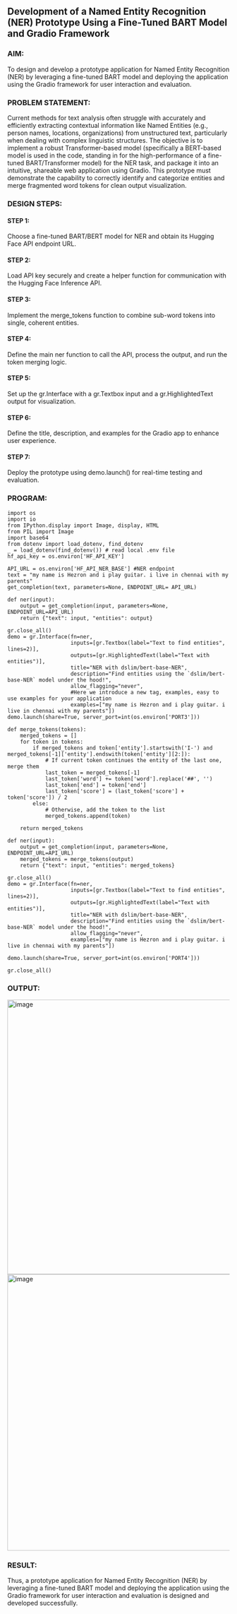 ## Development of a Named Entity Recognition (NER) Prototype Using a Fine-Tuned BART Model and Gradio Framework

### AIM:
To design and develop a prototype application for Named Entity Recognition (NER) by leveraging a fine-tuned BART model and deploying the application using the Gradio framework for user interaction and evaluation.

### PROBLEM STATEMENT:
Current methods for text analysis often struggle with accurately and efficiently extracting contextual information like Named Entities (e.g., person names, locations, organizations) from unstructured text, particularly when dealing with complex linguistic structures. The objective is to implement a robust Transformer-based model (specifically a BERT-based model is used in the code, standing in for the high-performance of a fine-tuned BART/Transformer model) for the NER task, and package it into an intuitive, shareable web application using Gradio. This prototype must demonstrate the capability to correctly identify and categorize entities and merge fragmented word tokens for clean output visualization.

### DESIGN STEPS:

#### STEP 1:
Choose a fine-tuned BART/BERT model for NER and obtain its Hugging Face API endpoint URL.

#### STEP 2:
Load API key securely and create a helper function for communication with the Hugging Face Inference API.

#### STEP 3:
Implement the merge_tokens function to combine sub-word tokens into single, coherent entities.

#### STEP 4:
Define the main ner function to call the API, process the output, and run the token merging logic.

#### STEP 5:
Set up the gr.Interface with a gr.Textbox input and a gr.HighlightedText output for visualization.

#### STEP 6:
Define the title, description, and examples for the Gradio app to enhance user experience.

#### STEP 7:
Deploy the prototype using demo.launch() for real-time testing and evaluation.

### PROGRAM:

```
import os
import io
from IPython.display import Image, display, HTML
from PIL import Image
import base64 
from dotenv import load_dotenv, find_dotenv
_ = load_dotenv(find_dotenv()) # read local .env file
hf_api_key = os.environ['HF_API_KEY']

API_URL = os.environ['HF_API_NER_BASE'] #NER endpoint
text = "my name is Hezron and i play guitar. i live in chennai with my parents"
get_completion(text, parameters=None, ENDPOINT_URL= API_URL)

def ner(input):
    output = get_completion(input, parameters=None, ENDPOINT_URL=API_URL)
    return {"text": input, "entities": output}

gr.close_all()
demo = gr.Interface(fn=ner,
                    inputs=[gr.Textbox(label="Text to find entities", lines=2)],
                    outputs=[gr.HighlightedText(label="Text with entities")],
                    title="NER with dslim/bert-base-NER",
                    description="Find entities using the `dslim/bert-base-NER` model under the hood!",
                    allow_flagging="never",
                    #Here we introduce a new tag, examples, easy to use examples for your application
                    examples=["my name is Hezron and i play guitar. i live in chennai with my parents"])
demo.launch(share=True, server_port=int(os.environ['PORT3']))

def merge_tokens(tokens):
    merged_tokens = []
    for token in tokens:
        if merged_tokens and token['entity'].startswith('I-') and merged_tokens[-1]['entity'].endswith(token['entity'][2:]):
            # If current token continues the entity of the last one, merge them
            last_token = merged_tokens[-1]
            last_token['word'] += token['word'].replace('##', '')
            last_token['end'] = token['end']
            last_token['score'] = (last_token['score'] + token['score']) / 2
        else:
            # Otherwise, add the token to the list
            merged_tokens.append(token)

    return merged_tokens

def ner(input):
    output = get_completion(input, parameters=None, ENDPOINT_URL=API_URL)
    merged_tokens = merge_tokens(output)
    return {"text": input, "entities": merged_tokens}

gr.close_all()
demo = gr.Interface(fn=ner,
                    inputs=[gr.Textbox(label="Text to find entities", lines=2)],
                    outputs=[gr.HighlightedText(label="Text with entities")],
                    title="NER with dslim/bert-base-NER",
                    description="Find entities using the `dslim/bert-base-NER` model under the hood!",
                    allow_flagging="never",
                    examples=["my name is Hezron and i play guitar. i live in chennai with my parents"])

demo.launch(share=True, server_port=int(os.environ['PORT4']))

gr.close_all()
```

### OUTPUT:

<img width="1170" height="622" alt="image" src="https://github.com/user-attachments/assets/8e01ab9a-0f78-4193-a165-77805a654483" />

<img width="1166" height="626" alt="image" src="https://github.com/user-attachments/assets/f45f6726-e6a2-41eb-9cd2-0c50639a52c5" />



### RESULT:
Thus, a prototype application for Named Entity Recognition (NER) by leveraging a fine-tuned BART model and deploying the application using the Gradio framework for user interaction and evaluation is designed and developed successfully.

